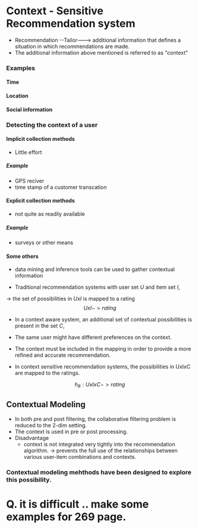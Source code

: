 # Context - Sensitive Recommendation system

- Recommendation --Tailor---> additional information that defines a situation in which recommendations are made.
- The additional information above mentioned is referred to as "context"

### Examples

#### Time

#### Location

#### Social information


### Detecting the context of a user

#### Implicit collection methods
- Little effort

##### Example
- GPS reciver
- time stamp of a customer transcation


#### Explicit collection methods
- not quite as readily available

##### Example 
- surveys or other means

#### Some others

- data mining and inference tools can be used to gather contextual information


- Traditional recommendation systems with user set $U$ and item set $I$,

-> the set of possibilities in $UxI$ is mapped to a rating
$$UxI -> rating $$


- In a context aware system, an additional set of contextual possibilities  is present in the set $C$,


- The same user might have different preferences on the context.

- The context must be included in the mapping in order to provide a more refined and accurate recommendation.

- In context sensitive recommendation systems, the possibilities in UxIxC are mapped to the ratings.

$$
h_R:U x I x C -> rating
$$



## Contextual Modeling

- In both pre and post filtering, the collaborative filtering problem is reduced to the 2-dim setting.
- The context is used in pre or post processing.
- Disadvantage 
  - context is not integrated very tightly into the recommendation algorithm. -> prevents the full use of the relationships between various user-item combinations and contexts.

### Contextual modeling mehthods have been designed to explore this possibility.


# Q. it is difficult .. make some examples for 269 page.
